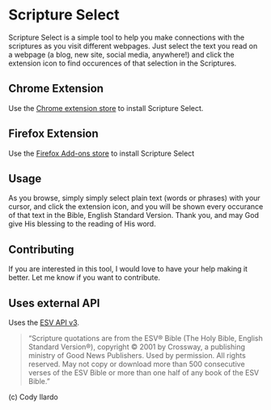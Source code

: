 # Scripture Select

Scripture Select is a simple tool to help you make connections with the scriptures as you visit different webpages.
Just select the text you read on a webpage (a blog, new site, social media, anywhere!) and click the extension icon to find occurences of that selection in the Scriptures.

## Chrome Extension

Use the [Chrome extension store](https://chrome.google.com/webstore/detail/scripture-select/ldihccpdmgfhbebaioglilldppebibne?hl=en) to install Scripture Select.

## Firefox Extension

Use the [Firefox Add-ons store](https://addons.mozilla.org/en-US/firefox/addon/scripture-select/) to install Scripture Select

## Usage

As you browse, simply simply select plain text (words or phrases) with your cursor, and click the extension
icon, and you will be shown every occurance of that text in the Bible, English Standard Version. Thank you, and may God
give His blessing to the reading of His word.

## Contributing

If you are interested in this tool, I would love to have your help making it better. Let me know if you want to contribute.

## Uses external API

Uses the [ESV API v3](https://api.esv.org/docs/passage-search/).

> “Scripture quotations are from the ESV® Bible (The Holy Bible, English Standard Version®), copyright © 2001 by Crossway, a publishing ministry of Good News Publishers. Used by permission. All rights reserved. May not copy or download more than 500 consecutive verses of the ESV Bible or more than one half of any book of the ESV Bible.”

(c) Cody Ilardo
